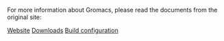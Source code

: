 For more information about Gromacs, please read the documents from the original site:

[Website](http://www.gromacs.org/)
[Downloads](https://manual.gromacs.org/documentation/)
[Build configuration](https://manual.gromacs.org/documentation/current/install-guide/index.html)

